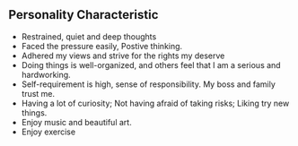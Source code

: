#
## Personality Characteristic
+ Restrained, quiet and deep thoughts
+ Faced the pressure easily, Postive thinking.
+ Adhered my views and strive for the rights my deserve
+ Doing things is well-organized, and others feel that I am a serious and hardworking.
+ Self-requirement is high, sense of responsibility. My boss and family trust me.
+ Having a lot of curiosity; Not having afraid of taking risks; Liking try new things.
+ Enjoy music and beautiful art.
+ Enjoy exercise

